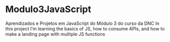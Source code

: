 # Modulo3JavaScript
Aprendizados e Projetos em JavaScript do Módulo 3 do curso da DNC
In this project I'm learning the basics of JS, how to consume APIs, and how to make a landing page with multiple JS functions
